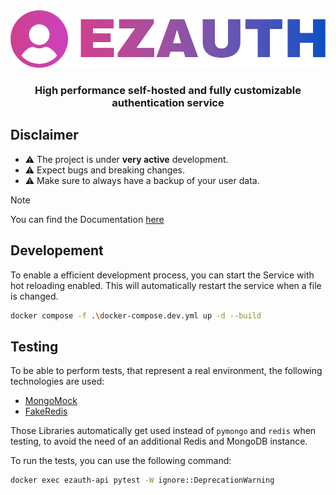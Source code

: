 <img src="docs/ezauth_banner.png" />

<h3 align="center">High performance self-hosted and fully customizable authentication service</h3>

## Disclaimer

- ⚠️ The project is under **very active** development.
- ⚠️ Expect bugs and breaking changes.
- ⚠️ Make sure to always have a backup of your user data.

> [!NOTE]
> You can find the Documentation <a href="https://johngrubba.github.io/ezauth/" target="_blank">here</a>

## Developement

To enable a efficient development process, you can start the Service with hot reloading enabled. This will automatically restart the service when a file is changed.

```sh
docker compose -f .\docker-compose.dev.yml up -d --build
```

## Testing

To be able to perform tests, that represent a real environment, the following technologies are used:
- [MongoMock](https://github.com/mongomock/mongomock)
- [FakeRedis](https://github.com/cunla/fakeredis-py)

Those Libraries automatically get used instead of `pymongo` and `redis` when testing, to avoid the need of an additional Redis and MongoDB instance.

To run the tests, you can use the following command:

```sh
docker exec ezauth-api pytest -W ignore::DeprecationWarning
```